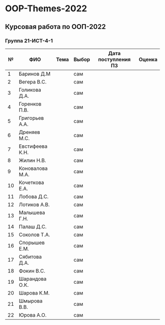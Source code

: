 # OOP-Themes-2022

## Курсовая работа по ООП-2022

### Группа 21-ИСТ-4-1

|№ |  ФИО                                |	Тема	                                             | Выбор              | Дата поступления ПЗ | Оценка |
|--|-------------------------------------|-----------------------------------------------------|--------------------|---------------------|--------|
|1 | Баринов Д.М  	                     |                                                     | сам                |                     |        |
|2 | Вегера  В.С. 	                     |                                                     | сам                |                     |        |
|3 | Голикова  Д.А.	                     |                                                     | сам                |                     |        |
|4 | Горенков  П.В.	                     |                                                     | сам                |                     |        |
|5 | Григорьев  А.А.                     |                                                     | сам                |                     |        |
|6 | Дреняев М.С. 	                     |                                                     | сам                |                     |        |
|7 | Евстифеева К.Н.                     |                                                     | сам                |                     |        |
|8 | Жилин  Н.В.  	                     |                                                     | сам                |                     |        |
|9 | Коновалова М.А.                     |                                                     | сам                |                     |        |
|10 | Кочеткова Е.А.                     |                                                     | сам                |                     |        |
|11 | Лобова  Д.С.	                     |                                                     | сам                |                     |        |
|12 | Лотиков  А.В.	                     |                                                     | сам                |                     |        |
|13 | Малышева  Г.Н.                     |                                                     | сам                |                     |        |
|14 | Палаш  Д.С. 	                     |                                                     | сам                |                     |        |
|15 | Соколов Т.А. 	                     |                                                     | сам                |                     |        |
|16 | Спорышев Е.М.	                     |                                                     | сам                |                     |        |
|17 | Сябитова  Д.А.                     |                                                     | сам                |                     |        |
|18 | Фокин  В.С. 	                     |                                                     | сам                |                     |        |
|19 | Шарандова  О.К.                    |                                                     | сам                |                     |        |
|20 | Шарова  К.М.	                     |                                                     | сам                |                     |        |
|21 | Шмырова  	В.В.                     |                                                     | сам                |                     |        |
|22 | Юрова  А.О. 	                     |                                                     | сам                |                     |        |
